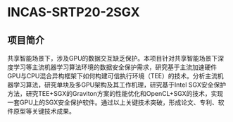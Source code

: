# INCAS-SRTP20-2SGX

## 项目简介

共享智能场景下，涉及GPU的数据交互缺乏保护。本项目针对共享智能场景下深度学习等主流机器学习算法环境的数据安全保护需求，研究基于主流加速硬件GPU与CPU混合异构框架下如何构建可信执行环境（TEE）的技术。分析主流机器学习算法，研究单块及多GPU架构及其工作机理，研究基于Intel SGX安全保护方法，研究TEE+SGX的Graviton方案的性能优化和OpenCL+SGX的技术，实现一套GPU上的SGX安全保护软件。通过以上关键技术突破，形成论文、专利、软件原型等关键技术成果。